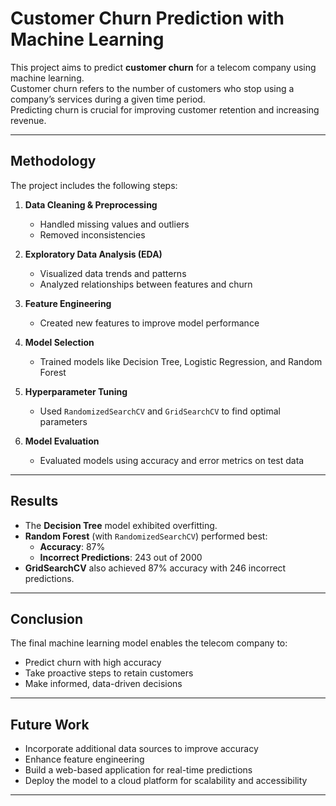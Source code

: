 # Customer Churn Prediction with Machine Learning

This project aims to predict **customer churn** for a telecom company using machine learning.  
Customer churn refers to the number of customers who stop using a company’s services during a given time period.  
Predicting churn is crucial for improving customer retention and increasing revenue.

---

##  Methodology

The project includes the following steps:

1. **Data Cleaning & Preprocessing**  
   - Handled missing values and outliers  
   - Removed inconsistencies

2. **Exploratory Data Analysis (EDA)**  
   - Visualized data trends and patterns  
   - Analyzed relationships between features and churn

3. **Feature Engineering**  
   - Created new features to improve model performance

4. **Model Selection**  
   - Trained models like Decision Tree, Logistic Regression, and Random Forest

5. **Hyperparameter Tuning**  
   - Used `RandomizedSearchCV` and `GridSearchCV` to find optimal parameters

6. **Model Evaluation**  
   - Evaluated models using accuracy and error metrics on test data

---

## Results

- The **Decision Tree** model exhibited overfitting.
- **Random Forest** (with `RandomizedSearchCV`) performed best:
  - **Accuracy**: 87%
  - **Incorrect Predictions**: 243 out of 2000
- **GridSearchCV** also achieved 87% accuracy with 246 incorrect predictions.

---

## Conclusion

The final machine learning model enables the telecom company to:

- Predict churn with high accuracy  
- Take proactive steps to retain customers  
- Make informed, data-driven decisions

---

##  Future Work

- Incorporate additional data sources to improve accuracy  
- Enhance feature engineering  
- Build a web-based application for real-time predictions  
- Deploy the model to a cloud platform for scalability and accessibility

---


